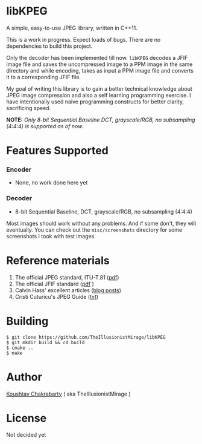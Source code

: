 # libKPEG

A simple, easy-to-use JPEG library, written in C++11.

This is a work in progress. Expect loads of bugs. There are no dependencies
to build this project.

Only the decoder has been implemented till now. `libKPEG` decodes a JFIF image file and 
saves the uncompressed image to a PPM image in the same directory and while encoding,
takes as input a PPM image file and converts it to a corresponding JFIF file.

My goal of writing this library is to gain a better technical knowledge about
JPEG image compression and also a self learning programming exercise. I have
intentionally used naive programming constructs for better clarity, sacrificing
speed.

**NOTE:** _Only 8-bit Sequential Baseline DCT, grayscale/RGB, no subsampling (4:4:4) is supported as of now._

# Features Supported

### Encoder

* None, no work done here yet

### Decoder

* 8-bit Sequential Baseline, DCT, grayscale/RGB, no subsampling (4:4:4)


Most images should work without any problems. And if some don't, they will eventually.
You can check out the `misc/screenshots` directory for some screenshots I took with
test images.


# Reference materials

1. The official JPEG standard, ITU-T.81 ([pdf](https://www.w3.org/Graphics/JPEG/itu-t81.pdf))
2. The official JFIF standard ([pdf](https://www.w3.org/Graphics/JPEG/jfif3.pdf) )
3. Calvin Hass' excellent articles ([blog posts](http://www.impulseadventure.com/photo/))
4. Cristi Cuturicu's JPEG Guide ([txt](http://www.opennet.ru/docs/formats/jpeg.txt))


# Building

```
$ git clone https://github.com/TheIllusionistMirage/libKPEG
$ git mkdir build && cd build
$ cmake ..
$ make
```

# Author
[Koushtav Chakrabarty](https://github.com/TheIllusionistMirage) ( aka TheIllusionistMirage )

# License
Not decided yet
